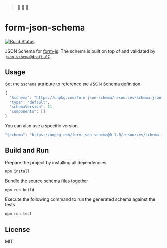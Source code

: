 > 🚧 🚧 🚧 

# form-json-schema

[![Build Status](https://img.shields.io/github/actions/workflow/status/pinussilvestrus/form-json-schema/CI.yml?branch=main)](https://github.com/pinussilvestrus/form-json-schema/actions?query=workflow%3ACI)



JSON Schema for [form-js](https://github.com/bpmn-io/form-js). The schema is built on top of and validated by [`json-schema@draft-07`](https://json-schema.org/draft-07/json-schema-release-notes.html).


## Usage

Set the `$schema` attribute to reference the [JSON Schema definition](./resources/schema.json).

```js
{
  "$schema": "https://unpkg.com/form-json-schema/resources/schema.json",
  "type": "default",
  "schemaVersion": 11,
  "components": []
}
```

You can also use a specific version.

```js
"$schema": "https://unpkg.com/form-json-schema@0.1.0/resources/schema.json"
```

## Build and Run

Prepare the project by installing all dependencies:

```sh
npm install
```

Bundle [the source schema files](./src) together

```sh
npm run build
```

Execute the following command to run the generated schema against the tests

```sh
npm run test
```

## License

MIT

